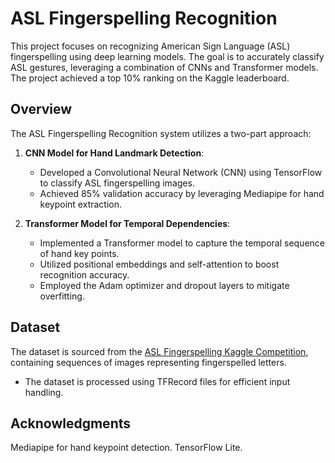 # ASL Fingerspelling Recognition

This project focuses on recognizing American Sign Language (ASL) fingerspelling using deep learning models. The goal is to accurately classify ASL gestures, leveraging a combination of CNNs and Transformer models. The project achieved a top 10% ranking on the Kaggle leaderboard.  
  
## Overview    
 
The ASL Fingerspelling Recognition system utilizes a two-part approach:
 
1. **CNN Model for Hand Landmark Detection**:
   - Developed a Convolutional Neural Network (CNN) using TensorFlow to classify ASL fingerspelling images.
   - Achieved 85% validation accuracy by leveraging Mediapipe for hand keypoint extraction.
  
2. **Transformer Model for Temporal Dependencies**:
   - Implemented a Transformer model to capture the temporal sequence of hand key points.
   - Utilized positional embeddings and self-attention to boost recognition accuracy.
   - Employed the Adam optimizer and dropout layers to mitigate overfitting.

## Dataset

The dataset is sourced from the [ASL Fingerspelling Kaggle Competition](https://www.kaggle.com/competitions/asl-fingerspelling), containing sequences of images representing fingerspelled letters.

- The dataset is processed using TFRecord files for efficient input handling.

## Acknowledgments

Mediapipe for hand keypoint detection.
TensorFlow Lite.
